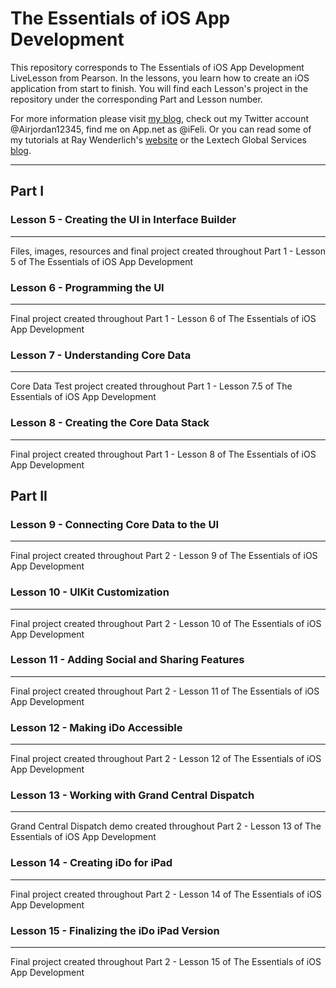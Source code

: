 # The Essentials of iOS App Development

This repository corresponds to The Essentials of iOS App Development LiveLesson from Pearson. In the lessons, you learn how to create an iOS application from start to finish.
You will find each Lesson's project in the repository under the corresponding Part and Lesson number.

For more information please visit [my blog](http://iFe.li/ "iFeli"), check out my Twitter account @Airjordan12345, find me on App.net as @iFeli. Or you can read some of my tutorials at Ray Wenderlich's [website](http://www.raywenderlich.com "Ray Wenderlich") or the Lextech Global Services [blog](http://www.lextech.com/blog "Lextech Global Services").

--------

## Part I 

### Lesson 5 - Creating the UI in Interface Builder
--------

Files, images, resources and final project created throughout Part 1 - Lesson 5 of The Essentials of iOS App Development

### Lesson 6 - Programming the UI
--------

Final project created throughout Part 1 - Lesson 6 of The Essentials of iOS App Development

### Lesson 7 - Understanding Core Data
--------

Core Data Test project created throughout Part 1 - Lesson 7.5 of The Essentials of iOS App Development

### Lesson 8 - Creating the Core Data Stack
--------

Final project created throughout Part 1 - Lesson 8 of The Essentials of iOS App Development

## Part II

### Lesson 9 - Connecting Core Data to the UI
--------

Final project created throughout Part 2 - Lesson 9 of The Essentials of iOS App Development

### Lesson 10 - UIKit Customization
--------

Final project created throughout Part 2 - Lesson 10 of The Essentials of iOS App Development

### Lesson 11 - Adding Social and Sharing Features
--------

Final project created throughout Part 2 - Lesson 11 of The Essentials of iOS App Development

### Lesson 12 - Making iDo Accessible
--------

Final project created throughout Part 2 - Lesson 12 of The Essentials of iOS App Development

### Lesson 13 - Working with Grand Central Dispatch
--------

Grand Central Dispatch demo created throughout Part 2 - Lesson 13 of The Essentials of iOS App Development

### Lesson 14 - Creating iDo for iPad
--------

Final project created throughout Part 2 - Lesson 14 of The Essentials of iOS App Development

### Lesson 15 - Finalizing the iDo iPad Version
--------

Final project created throughout Part 2 - Lesson 15 of The Essentials of iOS App Development
